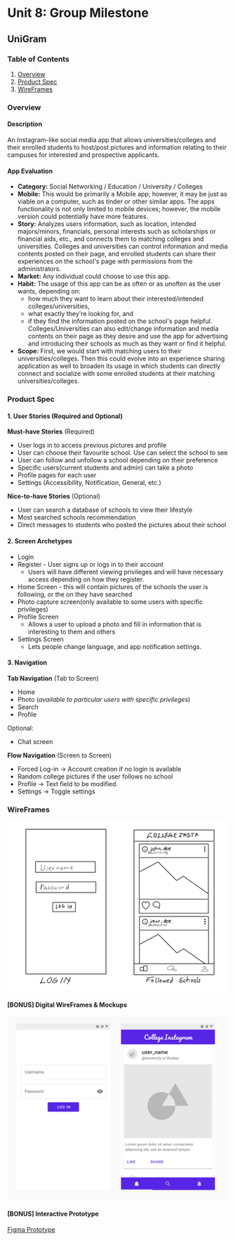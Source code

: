 # Unit 8: Group Milestone

## UniGram

### Table of Contents

1. [Overview](#Overview)
1. [Product Spec](#Product-Spec)
1. [WireFrames](#WireFrames)

### Overview

#### Description

An Instagram-like social media app that allows universities/colleges and their enrolled students to host/post pictures and information relating to their campuses for
interested and prospective applicants.

#### App Evaluation

- **Category:** Social Networking / Education / University / Colleges
- **Mobile:** This would be primarily a Mobile app; however, it may be just as viable on a computer, such as tinder or other similar apps. The apps functionality is not only limited to mobile devices; however, the mobile version could potentially have more features.
- **Story:** Analyzes users information, such as location, intended majors/minors, financials, personal interests such as scholarships or financial aids, etc., and connects them to matching colleges and universities. Colleges and universities can control information and media contents posted on their page, and enrolled students can share their experiences on the school's page with permissions from the administrators.
- **Market:** Any individual could choose to use this app.
- **Habit:** The usage of this app can be as often or as unoften as the user wants, depending on:
  - how much they want to learn about their interested/intended colleges/universities,
  - what exactly they're looking for, and
  - if they find the information posted on the school's page helpful. Colleges/Universities can also edit/change information and media contents on their page as they desire and use the app for advertising and introducing their schools as much as they want or find it helpful.
- **Scope:** First, we would start with matching users to their universities/colleges. Then this could evolve into an experience sharing application as well to broaden its usage in which students can directly connect and socialize with some enrolled students at their matching universities/colleges.

### Product Spec

#### 1. User Stories (Required and Optional)

**Must-have Stories** (Required)

- User logs in to access previous pictures and profile
- User can choose their favourite school. Use can select the school to see
- User can follow and unfollow a school depending on their preference
- Specific users(current students and admin) can take a photo
- Profile pages for each user
- Settings (Accessibility, Notification, General, etc.)

**Nice-to-have Stories** (Optional)

- User can search a database of schools to view their lifestyle
- Most searched schools recommendation
- Direct messages to students who posted the pictures about their school

#### 2. Screen Archetypes

- Login
- Register - User signs up or logs in to their account
  - Users will have different viewing privileges and will have necessary access depending on how they register.
- Home Screen - this will contain pictures of the schools the user is following, or the on they have searched
- Photo capture screen(only available to some users with specific privileges)
- Profile Screen
  - Allows a user to upload a photo and fill in information that is interesting to them and others
- Settings Screen
  - Lets people change language, and app notification settings.

#### 3. Navigation

**Tab Navigation** (Tab to Screen)

- Home
- Photo (_available to particular users with specific privileges_)
- Search
- Profile

Optional:

- Chat screen

**Flow Navigation** (Screen to Screen)

- Forced Log-in -> Account creation if no login is available
- Random college pictures if the user follows no school
- Profile -> Text field to be modified.
- Settings -> Toggle settings

### WireFrames

![WireFrame image](./wire_frame.jpg)

#### [BONUS] Digital WireFrames & Mockups

![Digital WireFrame image](./digital_wire_frame.png)

#### [BONUS] Interactive Prototype

[Figma Prototype](https://www.figma.com/proto/6mE6wzLmnza2c3u9735k1M/UniInsta?node-id=14%3A1&scaling=min-zoom)

